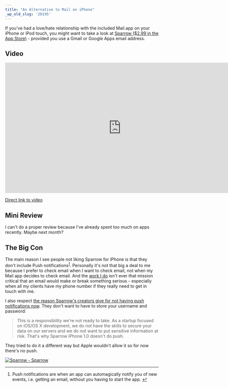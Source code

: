 ```yaml
---
title: "An Alternative to Mail on iPhone"
_wp_old_slug: '20195'
---
```

<p>If you've had a love/hate relationship with the included Mail.app on your iPhone or iPod touch, you might want to take a look at <a href="http://click.linksynergy.com/fs-bin/stat?id=6PFrOqNV4B8&offerid=146261&type=3&subid=0&tmpid=1826&RD_PARM1=http%253A%252F%252Fitunes.apple.com%252Fca%252Fapp%252Fsparrow%252Fid492573565%253Fmt%253D8%2526uo%253D4%2526partnerId%253D30" target="itunes_store">Sparrow ($2.99 in the App Store)</a> - provided you use a Gmail or Google Apps email address.</p>
<h2>Video</h2>
<p><iframe src="http://player.vimeo.com/video/38446345" width="760" height="428" frameborder="0" webkitAllowFullScreen mozallowfullscreen allowFullScreen></iframe></p>
<p><a href="https://vimeo.com/38446345">Direct link to video</a></p>
<h2>Mini Review</h2>
<p>I can't do a proper review because I've already spent too much on apps recently. Maybe next month?</p>
<h2>The Big Con</h2>
<p>The main reason I see people not liking Sparrow for iPhone is that they don't include Push notifications<sup id="fnref-20195:1"><a href="#fn-20195:1" rel="footnote">1</a></sup>. Personally it's not that big a deal to me because I prefer to check email when I want to check email, not when my Mail app decides to check email. And the <a href="http://lemonproductions.ca">work I do</a> isn't ever that mission critical that an email would make or break something serious - especially when all my clients have my phone number if they really need to get in touch with me.</p>
<p>I also respect <a href="http://sprw.me/push.php">the reason Sparrow's creators give for not having push notifications now</a>. They don't want to have to store your username and password:</p>
<blockquote><p>
  This is a responsibility we're not ready to take. As a startup focused on iOS/OS X development, we do not have the skills to secure your data on our servers and we do not want to put sensitive information at risk. That's why Sparrow iPhone 1.0 doesn't do push.
</p></blockquote>
<p>They tried to do it a different way but Apple wouldn't allow it so for now there's no push.</p>
<p><a href="http://click.linksynergy.com/fs-bin/stat?id=6PFrOqNV4B8&offerid=146261&type=3&subid=0&tmpid=1826&RD_PARM1=http%253A%252F%252Fitunes.apple.com%252Fca%252Fapp%252Fsparrow%252Fid492573565%253Fmt%253D8%2526uo%253D4%2526partnerId%253D30" target="itunes_store"><img src="http://r.mzstatic.com/images/web/linkmaker/badge_appstore-lrg.gif" alt="Sparrow - Sparrow" style="border: 0;"/></a></p>
<div class="footnotes">
<hr />
<ol>
<li id="fn-20195:1">
Push notifications are when an app can automagically notify you of new events, i.e. getting an email, without you having to start the app.&#160;<a href="#fnref-20195:1" rev="footnote">&#8617;</a>
</li>
</ol>
</div>
